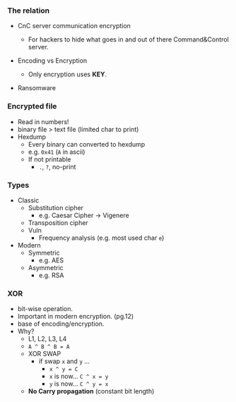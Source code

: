 ### The relation
- CnC server communication encryption
	- For hackers to hide what goes in and out of there Command&Control server.
- Encoding vs Encryption
	- Only encryption uses **KEY**.

- Ransomware

### Encrypted file
- Read in numbers!
- binary file > text file (limited char to print)
- Hexdump
	- Every binary can converted to hexdump
	- e.g. `0x41` (`A` in ascii)
	- If not printable 
		- `.`, `?`, no-print

### Types
- Classic
	- Substitution cipher
		- e.g. Caesar Cipher -> Vigenere
	- Transposition cipher
	- Vuln
		- Frequency analysis (e.g. most used char `e`)
- Modern
	- Symmetric
		- e.g. AES
	- Asymmetric
		- e.g. RSA

### XOR
- bit-wise operation.
- Important in modern encryption. (pg.12)
- base of encoding/encryption.
- Why?
	- L1, L2, L3, L4
	- `A ^ B ^ B = A`
	- XOR SWAP
		- if swap `x` and `y` ...
			- `x ^ y = C`
			- `x` is now... `C ^ x = y`
			- `y` is now... `C ^ y = x`
	- **No Carry propagation** (constant bit length)